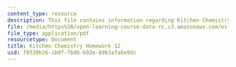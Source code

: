 ```yaml
---
content_type: resource
description: This file contains information regarding Kitchen Chemistry Homework 12.
file: /media/https%3A/open-learning-course-data-rc.s3.amazonaws.com/es-287-kitchen-chemistry-spring-2009/f0539b261b0f7bdbb92eb9b3afa6e9dc_MITES_287S09_assn12_Week12.pdf
file_type: application/pdf
resourcetype: Document
title: Kitchen Chemistry Homework 12
uid: f0539b26-1b0f-7bdb-b92e-b9b3afa6e9dc
---
```

